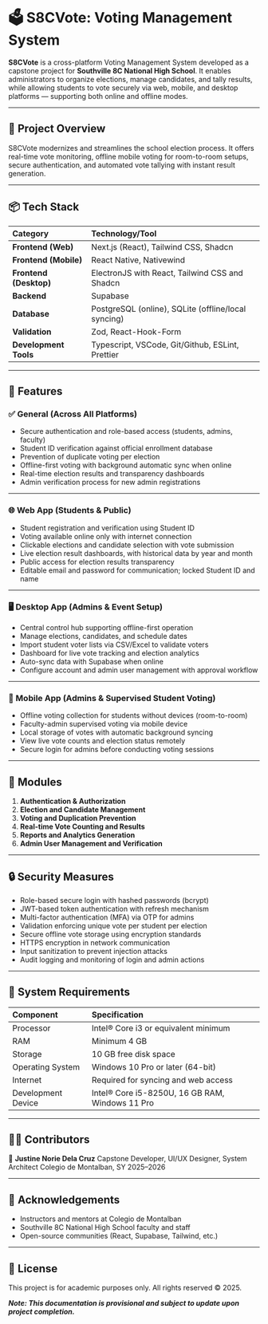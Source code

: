 # 🗳️ S8CVote: Voting Management System

**S8CVote** is a cross-platform Voting Management System developed as a capstone project for **Southville 8C National High School**. It enables administrators to organize elections, manage candidates, and tally results, while allowing students to vote securely via web, mobile, and desktop platforms — supporting both online and offline modes.

---

## 🚀 Project Overview

S8CVote modernizes and streamlines the school election process. It offers real-time vote monitoring, offline mobile voting for room-to-room setups, secure authentication, and automated vote tallying with instant result generation.

---

## 📦 Tech Stack

| Category               | Technology/Tool                                     |
| :--------------------- | :-------------------------------------------------- |
| **Frontend (Web)**     | Next.js (React), Tailwind CSS, Shadcn               |
| **Frontend (Mobile)**  | React Native, Nativewind                            |
| **Frontend (Desktop)** | ElectronJS with React, Tailwind CSS and Shadcn      |
| **Backend**            | Supabase                                            |
| **Database**           | PostgreSQL (online), SQLite (offline/local syncing) |
| **Validation**         | Zod, React-Hook-Form                                |
| **Development Tools**  | Typescript, VSCode, Git/Github, ESLint, Prettier    |

---

## 📱 Features

### ✅ General (Across All Platforms)

- Secure authentication and role-based access (students, admins, faculty)
- Student ID verification against official enrollment database
- Prevention of duplicate voting per election
- Offline-first voting with background automatic sync when online
- Real-time election results and transparency dashboards
- Admin verification process for new admin registrations

---

### 🌐 Web App (Students \& Public)

- Student registration and verification using Student ID
- Voting available online only with internet connection
- Clickable elections and candidate selection with vote submission
- Live election result dashboards, with historical data by year and month
- Public access for election results transparency
- Editable email and password for communication; locked Student ID and name

---

### 🖥️ Desktop App (Admins \& Event Setup)

- Central control hub supporting offline-first operation
- Manage elections, candidates, and schedule dates
- Import student voter lists via CSV/Excel to validate voters
- Dashboard for live vote tracking and election analytics
- Auto-sync data with Supabase when online
- Configure account and admin user management with approval workflow

---

### 📲 Mobile App (Admins \& Supervised Student Voting)

- Offline voting collection for students without devices (room-to-room)
- Faculty-admin supervised voting via mobile device
- Local storage of votes with automatic background syncing
- View live vote counts and election status remotely
- Secure login for admins before conducting voting sessions

---

## 🧩 Modules

1. **Authentication \& Authorization**
2. **Election and Candidate Management**
3. **Voting and Duplication Prevention**
4. **Real-time Vote Counting and Results**
5. **Reports and Analytics Generation**
6. **Admin User Management and Verification**

---

## 🔒 Security Measures

- Role-based secure login with hashed passwords (bcrypt)
- JWT-based token authentication with refresh mechanism
- Multi-factor authentication (MFA) via OTP for admins
- Validation enforcing unique vote per student per election
- Secure offline vote storage using encryption standards
- HTTPS encryption in network communication
- Input sanitization to prevent injection attacks
- Audit logging and monitoring of login and admin actions

---

## 📄 System Requirements

| Component          | Specification                                    |
| :----------------- | :----------------------------------------------- |
| Processor          | Intel® Core i3 or equivalent minimum            |
| RAM                | Minimum 4 GB                                     |
| Storage            | 10 GB free disk space                            |
| Operating System   | Windows 10 Pro or later (64-bit)                 |
| Internet           | Required for syncing and web access              |
| Development Device | Intel® Core i5-8250U, 16 GB RAM, Windows 11 Pro |

---

## 🧑‍💻 Contributors

👤 **Justine Norie Dela Cruz**
Capstone Developer, UI/UX Designer, System Architect
Colegio de Montalban, SY 2025–2026

---

## 💬 Acknowledgements

- Instructors and mentors at Colegio de Montalban
- Southville 8C National High School faculty and staff
- Open-source communities (React, Supabase, Tailwind, etc.)

---

## 📌 License

This project is for academic purposes only. All rights reserved © 2025.

**_Note: This documentation is provisional and subject to update upon project completion._**
